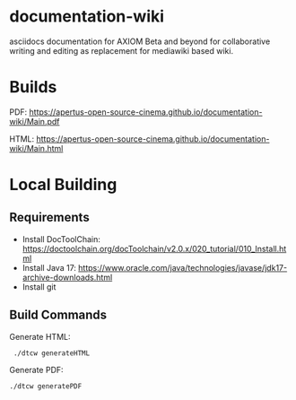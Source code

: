 # documentation-wiki
asciidocs documentation for AXIOM Beta and beyond for collaborative writing and editing as replacement for mediawiki based wiki.

# Builds

PDF: https://apertus-open-source-cinema.github.io/documentation-wiki/Main.pdf

HTML: https://apertus-open-source-cinema.github.io/documentation-wiki/Main.html


# Local Building

## Requirements
* Install DocToolChain: https://doctoolchain.org/docToolchain/v2.0.x/020_tutorial/010_Install.html
* Install Java 17: https://www.oracle.com/java/technologies/javase/jdk17-archive-downloads.html
* Install git

## Build Commands
Generate HTML:
```
 ./dtcw generateHTML
 ```

Generate PDF:
```
./dtcw generatePDF
```
